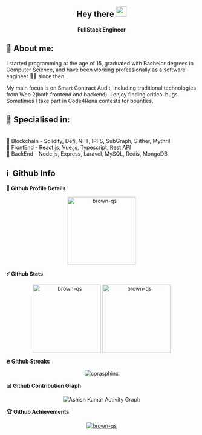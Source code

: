 <h2 align="center">
  Hey there <img src="https://media.giphy.com/media/hvRJCLFzcasrR4ia7z/giphy.gif" width="28">
</h2>

<h4 align='center'>
  FullStack Engineer 
</h4>

<!-- <p align="center">
  <a href="https://www.youtube.com/c/DevProTips?sub_confirmation=1">
    </a>
     <a href="https://github.com/corasphinx">
    <img alt="followers" title="Follow me on Github" src="https://img.shields.io/github/followers/corasphinx?color=236ad3&labelColor=1155ba&style=for-the-badge&logo=github&label=Follow"/></a>
    </p> -->


## 👩  About me:
<p>
I started programming at the age of 15, graduated with Bachelor degrees in Computer Science, and have been working professionally as a software engineer 👨‍💻 since then.

My main focus is on Smart Contract Audit, including traditional technologies from Web 2(both frontend and backend).
I enjoy finding critical bugs. Sometimes I take part in Code4Rena contests for bounties.
</p>

<h2>🥇 Specialised in:</h2>
<br>🔸 Blockchain - Solidity, Defi, NFT, IPFS, SubGraph, Slither, Mythril
<br>🔸 FrontEnd - React.js, Vue.js, Typescript, Rest API
<br>🔸 BackEnd - Node.js, Express, Laravel, MySQL, Redis, MongoDB
<p>

<h2>ℹ️ &nbsp;Github Info</h2>
	
  <summary><b>🔎 Github Profile Details</b></summary>
<p align="center"><img height="180em" src="https://github-profile-summary-cards.vercel.app/api/cards/profile-details?username=brown-qs&theme=github_dark" alt="brown-qs" align = "center"/></p>


  <summary><b>⚡ Github Stats</b></summary>
<p align="center"><img height="180em" src="https://github-readme-stats.vercel.app/api?username=brown-qs&hide_border=true&count_private=true&show_icons=true&theme=radical" alt="brown-qs" align = "center"/>
<img height="180em" src="https://github-readme-stats.vercel.app/api/top-langs?username=brown-qs&show_icons=true&locale=en&layout=compact&hide_border=true&theme=radical" alt="brown-qs" align = "center"/></p>


 <summary><b>🔥 Github Streaks</b></summary>
<p align="center"><img src="https://github-readme-streak-stats.herokuapp.com/?user=brown-qs&theme=black-ice&hide_border=true&stroke=0000&background=0D1117&ring=e05397&fire=e05397&currStreakLabel=e05397" alt="corasphinx" /></p>


<summary><b>📊 Github Contribution Graph</b></summary>
<p align="center"<a href="#"><img alt="Ashish Kumar Activity Graph" src="https://activity-graph.herokuapp.com/graph?username=brown-qs&bg_color=0D1117&color=e05397&line=e05397&point=FFFFFF&hide_border=true&" /></a></p>
<!-- </details>
<details>    -->
 <summary><b>🏆 Github Achievements</b></summary>
<p align="center"> <a href="https://github.com/brown-qs"><img src="https://github-profile-trophy.vercel.app/?username=brown-qs&margin-w=5&theme=radical" alt="brown-qs" /></a> </p>

<br>

